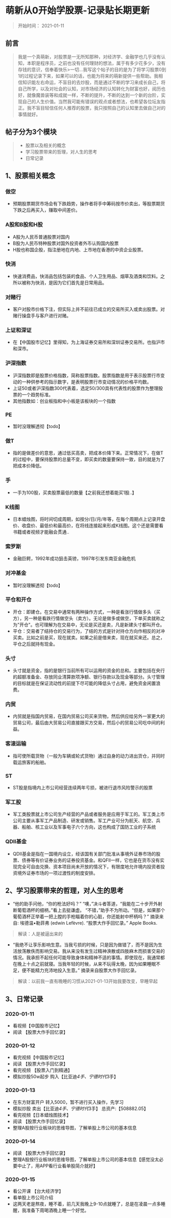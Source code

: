 # 萌新从0开始学股票-记录贴长期更新
> 开始时间： 2021-01-11

## 前言
> 我是一个真萌新，对股票是一无所知那种，对经济学、金融学也几乎没有认知，本职是程序员，之前也没有任何理财的想法，属于有多少花多少，没有存钱的意识，信奉着快乐>一切...我写这个帖子的目的是为了将学习股票0到1的过程记录下来，如果可以的话，也能为将来的萌新提供一些帮助。我相信知识能左右命运，不盲目的去炒股，而是通过不断的学习来成长自己，将自己所学，以及对社会的认知，对市场经济的认知转化为财富也好，阅历也好，就像魔兽装等和成就一样，不断的提升，不断的达到一个新的台阶，实现自己的人生价值。当然我可能有错误的观点或者想法，也希望各位坛友指正。我不盲目轻信任何人推荐的股票，我只按照自己的认知里去做自己对的事情就好。

## 帖子分为3个模块
> - 股票以及相关的概念
> - 学习股票带来的哲理，对人生的思考
> - 日常记录
  
## 1、股票相关概念

### 做空
- 预期股票期货市场会有下跌趋势，操作者将手中筹码按市价卖出，等股票期货下跌之后再买入，赚取中间差价。

### A股和B股和H股
- A股为人民币普通股票对国内
- B股为人民币特种股票对国外投资者外币认购国内股票
- H股也称国企股，指注册地在内地、上市地在香港的中资企业股票。

### 快消
- 快速消费品，快消品包括包装的食品、个人卫生用品、烟草及酒类和饮料。之所以被称为快消，是因为它们首先是日常用品。

### 对赌行
- 客户对股市价格下注，但实际上并不前往已成立的交易所买入或卖出股票。对赌行操盘手与客户进行对赌。

### 上证和深证
- 在【中国股市记忆】里得知，为上海证券交易所和深圳证券交易所。也指沪市和深市。

### 沪深指数
- 沪深指数即是股票价格指数，简称股票指数。股票指数是用于表示股票行市变动的一种供参考的指示数字，是表明股票行市变动情况的价格平均数。
- 上证50或者沪深指数300代表着，选定50/300具有代表性的股票作为整理股票的一个趋势标准。
- 其他指数如：创业板指和中小板是该板块的一个指数

### PE
- 暂时没理解透彻【todo】

### 做T
- 指的是做差价的意思，通过低买高卖，把成本价降下来。正常情况下，在做T的过程中，要保持股票的总量不变，即买卖的数量要保持一致，目的就是为了把成本价降低。

### 手
- 一手为100股，买卖股票最低的数量【之前我还想着能买1股..】

### K线图
- 日本蜡烛图，将时间切成周期，如按分/日/月/年等，在每个周期点上记录开盘价、收盘价、最低价和最高价，在将线连接起来形成K线图。这个还是需要看书籍或者视频才能融会贯通..
  
### 索罗斯
- 金融巨鳄，1992年成功狙击英镑，1997年引发东南亚金融危机

### 对冲基金
- 暂时没理解透彻【todo】

### 平仓和开仓
- 开仓：即建仓。在交易中通常有两种操作方式，一种是看涨行情做多头（买方），另一种是看跌行情做空头（卖方）。无论是做多或做空，下单买卖就称之为"开仓"。也可理解为在交易中，无论是买还是卖，凡是新建头寸都叫开仓。
- 平仓：交易者了结持仓的交易行为，了结的方式是针对持仓方向作相反的对冲买卖。比如之前是买，现在就卖。如果之前是借来卖，现在就买来还。总之，平仓之后就持有现金。

### 头寸
- 头寸就是资金，指的是银行当前所有可以运用的资金的总和。主要包括在央行的超额准备金、存放同业清算款项净额、银行存款以及现金等部分。头寸管理的目标就是在保证流动性的前提下尽可能的降低头寸占用，避免资金闲置浪费。

### 内贸
- 内贸就是指国内贸易，在国内贸易公司买来货物，然后供应给另外一家更大的贸易公司，最后由大贸易公司直接跟买方交易，然后小的贸易公司吃中间的利益。

### 客滚运输
- 指可使所载货物（一般为车辆或轮式货物）通过自身的动力进出货仓，并同时载运旅客的船舶。

### ST
- ST股是指境内上市公司经营连续两年亏损，被进行退市风险警示的股票

### 军工股
- 军工类股票就上市公司生产经营的产品或者服务是应用于军工的。军工类上市公司主要从事军工产品制造、研发或销售。军工产业可分为航天、航空、兵器、船舶、核工业以及军事电子六个方向，这也构成了国防工业的子系统

### QDII基金
- QDII基金是指在一国境内设立，经该国有关部门批准从事境外证券市场的股票、债券等有价证券业务的证券投资基金。和QFII一样，它也是在货币没有实现完全可自由兑换、资本项目尚未开放的情况下，有限度地允许境内投资者投资境外证券市场的一项过渡性的制度安排。

## 2、学习股票带来的哲理，对人生的思考

- “他的助手问他，“你的枪法好吗？” “噢，”决斗者答道，“我能在二十步开外射断葡萄酒杯的细柄，”看上去挺谦虚。 “不错，”助手不为所动。“但是，如果那个葡萄酒杯正举着一把上膛的手枪瞄着你的心脏，你还能射中杯柄吗？” 摘录来自: 埃德温•勒菲弗 (edwin Lefèvre). “股票大作手回忆录。” Apple Books. 
>解读：人是被逼出来的

- “我绝不让享乐影响生意。当我亏损的时候，只是因为做错了，而不是因为生活放荡散佚而影响交易。我从来没有发生过精神涣散或四肢麻木而损害交易的情况。我承担不起任何可能导致身体和精神不适的事情。即使现在，我通常都在晚上十点之前就寝。当我年轻的时候，从来不玩得太晚，因为如果睡眠不足，便不能精力充沛地投入生意。” 摘录来自股票大作手回忆录。
>解读：以前我一直有晚睡的习惯从2021-01-13开始我要改变，早睡早起

## 3、日常记录

### 2020-01-11
- 看视频【中国股市记忆】
- 阅读 【股票大作手回忆录】

### 2020-01-12
- 看完视频【中国股市记忆】
- 阅读 【股票大作手回忆录】
- 看完视频 【股票入门到精通】
- 模拟炒股50w起步 购入【比亚迪*4手、宁德时代*3手】

### 2020-01-13
- 在东方财富开户 转入5000，暂不进行买入操作，先学习
- 模拟炒股 卖出【比亚迪*4手、宁德时代*3手】 总资产:【508882.05】
- 看完视频【日本蜡烛图技术】
- 阅读 【股票大作手回忆录】
- 整理A股按行业板块的思维导图，了解单股上市公司的基本信息

### 2020-01-14
- 阅读 【股票大作手回忆录】
- 整理A股按行业板块的思维导图，了解单股上市公司的基本信息【感觉没太必要中止了，用APP看行业看单股简介就好】

### 2020-01-15
- 看公开课 【台大经济学】
- 看单股上市公司介绍
- 这两天老是熬夜，睡不着，前几天我晚上9-10点就睡了，总是在凌晨一点多睡醒，我准备下周喝酒晚上睡一个好觉。
